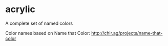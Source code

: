 # acrylic
A complete set of named colors  
  
Color names based on Name that Color: http://chir.ag/projects/name-that-color
